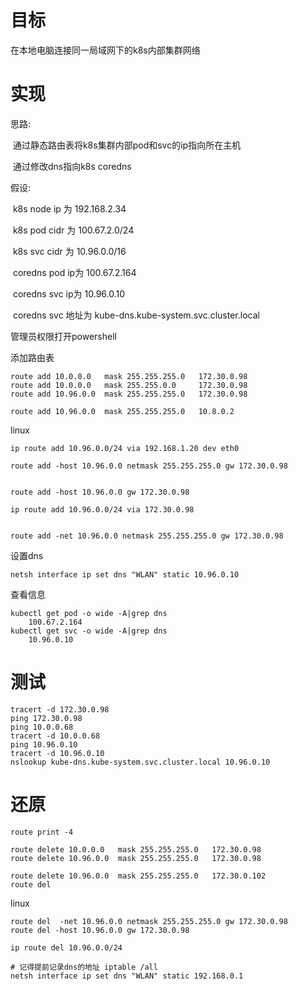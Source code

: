# 目标

在本地电脑连接同一局域网下的k8s内部集群网络

# 实现

思路: 

​	通过静态路由表将k8s集群内部pod和svc的ip指向所在主机

​	通过修改dns指向k8s coredns

假设: 

​	k8s node ip  为 192.168.2.34

​	k8s pod cidr 为 100.67.2.0/24

​	k8s svc cidr   为 10.96.0.0/16

​	coredns pod ip为 100.67.2.164

​	coredns svc ip为  10.96.0.10

​	coredns svc 地址为 kube-dns.kube-system.svc.cluster.local

管理员权限打开powershell

添加路由表

```
route add 10.0.0.0   mask 255.255.255.0   172.30.0.98
route add 10.0.0.0   mask 255.255.0.0     172.30.0.98
route add 10.96.0.0  mask 255.255.255.0   172.30.0.98
```



```
route add 10.96.0.0  mask 255.255.255.0   10.8.0.2
```

linux

```
ip route add 10.96.0.0/24 via 192.168.1.20 dev eth0

route add -host 10.96.0.0 netmask 255.255.255.0 gw 172.30.0.98


route add -host 10.96.0.0 gw 172.30.0.98 

ip route add 10.96.0.0/24 via 172.30.0.98


route add -net 10.96.0.0 netmask 255.255.255.0 gw 172.30.0.98
```

设置dns

```
netsh interface ip set dns "WLAN" static 10.96.0.10
```

查看信息

```
kubectl get pod -o wide -A|grep dns
	100.67.2.164
kubectl get svc -o wide -A|grep dns
	10.96.0.10
```

# 测试

```
tracert -d 172.30.0.98
ping 172.30.0.98
ping 10.0.0.68
tracert -d 10.0.0.68
ping 10.96.0.10
tracert -d 10.96.0.10
nslookup kube-dns.kube-system.svc.cluster.local 10.96.0.10
```



# 还原

```
route print -4
```



```
route delete 10.0.0.0   mask 255.255.255.0   172.30.0.98
route delete 10.96.0.0  mask 255.255.255.0   172.30.0.98
```



```
route delete 10.96.0.0  mask 255.255.255.0   172.30.0.102
route del
```



linux

```
route del  -net 10.96.0.0 netmask 255.255.255.0 gw 172.30.0.98
route del -host 10.96.0.0 gw 172.30.0.98 

ip route del 10.96.0.0/24
```



```
# 记得提前记录dns的地址 iptable /all
netsh interface ip set dns "WLAN" static 192.168.0.1
```

